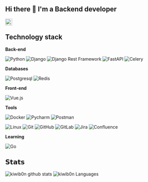 ## Hi there 👋 I'm a Backend developer

<a href="https://t.me/andrei_shaikin">
  <img align="left" alt="Telegram" width="22px" src="https://camo.githubusercontent.com/5c1975da7d9ab735ceb71c57b6c7e48ff3e08ca4/68747470733a2f2f6564656e742e6769746875622e696f2f537570657254696e7949636f6e732f696d616765732f7376672f74656c656772616d2e737667">
</a>
</br>

## Technology stack

**Back-end**

![Python](https://img.shields.io/badge/-Python-black?style=flat-square&logo=Python)
![Django](https://img.shields.io/badge/-Django-0aad48?style=flat-square&logo=Django)
![Django Rest Framework](https://img.shields.io/badge/DRF-red?style=flat-square&logo=Django)
![FastAPI](https://img.shields.io/badge/-FastAPI-%2300C7B7?style=flat-square&logo=FastAPI)
![Celery](https://img.shields.io/badge/-Celery-%2300C7B7?style=flat-square&logo=Celery)

**Databases**

![Postgresql](https://img.shields.io/badge/-Postgresql-%232c3e50?style=flat-square&logo=Postgresql)
![Redis](https://img.shields.io/badge/-Redis-FCA121?style=flat-square&logo=Redis)

**Front-end**

![Vue.js](https://img.shields.io/badge/-Vue.js-%232c3e50?style=flat-square&logo=vue-dot-js)

**Tools**

![Docker](https://img.shields.io/badge/-Docker-46a2f1?style=flat-square&logo=docker&logoColor=white)
![Pycharm](https://img.shields.io/badge/-Pycharm-FBA121?style=flat-square&logo=pycharm)
![Postman](https://img.shields.io/badge/Postman-FCA121?style=flat-square&logo=postman)

![Linux](https://img.shields.io/badge/Linux-black?style=flat-square&logo=linux)
![Git](https://img.shields.io/badge/-Git-black?style=flat-square&logo=git)
![GitHub](https://img.shields.io/badge/-GitHub-181717?style=flat-square&logo=github)
![GitLab](https://img.shields.io/badge/-GitLab-FCA121?style=flat-square&logo=gitlab)
![Jira](https://img.shields.io/badge/-Jira-FCA121?style=flat-square&logo=jira)
![Confluence](https://img.shields.io/badge/-Confluense-FCA121?style=flat-square&logo=confluence)

**Learning**

![Go](https://img.shields.io/badge/-Go-grey?style=flat-square&logo=go)

## 𝗦𝘁𝗮𝘁𝘀
![kiwib0n github stats](https://github-readme-stats.vercel.app/api?username=kiwib0n&show_icons=true&theme=dracula&include_all_commits=true&count_private=true)
![kiwib0n Languages](https://github-readme-stats.vercel.app/api/top-langs/?username=kiwib0n&layout=compact&count_private=true&theme=gruvbox)
